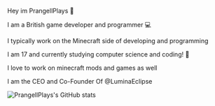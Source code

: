 Hey im PrangellPlays 👋

I am a British game developer and programmer 💻

I typically work on the Minecraft side of developing and programming

I am 17 and currently studying computer science and coding! 📖

I love to work on minecraft mods and games as well

I am the CEO and Co-Founder Of @LuminaEclipse

![PrangellPlays's GitHub stats](https://github-readme-stats.vercel.app/api?username=prangellplays&theme=midnight-purple&show_icons=true)
